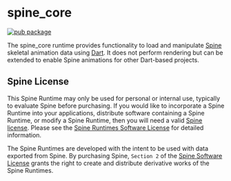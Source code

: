 # spine_core

[![pub package](https://img.shields.io/pub/v/spine_core.svg)](https://pub.dev/packages/spine_core)

The spine_core runtime provides functionality to load and manipulate [Spine](https://esotericsoftware.com) skeletal animation data using [Dart](https://www.dartlang.org/). It does not perform rendering but can be extended to enable Spine animations for other Dart-based projects.

## Spine License

This Spine Runtime may only be used for personal or internal use, typically to evaluate Spine before purchasing. If you would like to incorporate a Spine Runtime into your applications, distribute software containing a Spine Runtime, or modify a Spine Runtime, then you will need a valid [Spine license](https://esotericsoftware.com/spine-purchase). Please see the [Spine Runtimes Software License](https://esotericsoftware.com/git/spine-runtimes/blob/LICENSE) for detailed information.

The Spine Runtimes are developed with the intent to be used with data exported from Spine. By purchasing Spine, `Section 2` of the [Spine Software License](https://esotericsoftware.com/files/license.txt) grants the right to create and distribute derivative works of the Spine Runtimes.
